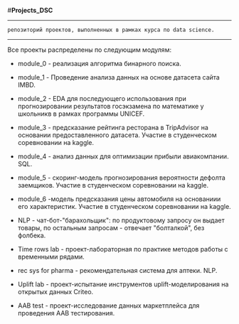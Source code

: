 
#**Projects_DSC**
____________
    репозиторий проектов, выполненных в рамках курса по data science. 
____________

Все проекты распределены по следующим модулям: 
 - module_0 - реализация алгоритма бинарного поиска. 

 - module_1 - Проведение анализа данных на основе датасета сайта IMBD.

 - module_2 - EDA для последующего использования при прогнозировании результатов госэкзамена по математике у школьникв в рамках программы UNICEF.

 - module_3 - предсказание рейтинга ресторана в TripAdvisor на основании предоставленного датасета. Участие в студенческом соревновании на kaggle.

 - module_4 - анализ данных для оптимизации прибыли авиакомпании. SQL.

 - module_5 - скоринг-модель прогнозирования вероятности дефолта заемщиков. Участие в студенческом соревновании на kaggle.

 - module_6 -модель предсказания цены автомобиля на основаниии его характеристик. Участие в студенческом соревновании на kaggle.
 
 - NLP - чат-бот-"барахольщик": по продуктовому запросу он выдает товары, по остальным запросам - отвечает "болталкой", без фолбека.

 - Time rows lab - проект-лабораторная по практике методов работы с временными рядами.
 
 - rec sys for pharma  -  рекомендательная система для аптеки. NLP.

 - Uplift lab  - проект-испытание инструментов uplift-моделирования на открытых данных Criteo. 
 
 - AAB test - проект-исследование данных маркетплейса для проведения ААВ тестирования. 
